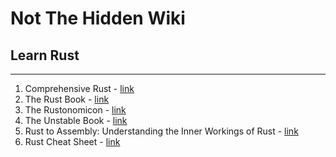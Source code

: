 # Not The Hidden Wiki

## Learn Rust
-----

1. Comprehensive Rust - [link](https://google.github.io/comprehensive-rust/#welcome-to-comprehensive-rust-)
2. The Rust Book - [link](https://doc.rust-lang.org/book/title-page.html)
3. The Rustonomicon - [link](https://doc.rust-lang.org/nomicon/)
4. The Unstable Book - [link](https://doc.rust-lang.org/unstable-book/)
5. Rust to Assembly: Understanding the Inner Workings of Rust - [link](https://eventhelix.com/rust/)
6. Rust Cheat Sheet - [link](https://cheats.rs/#custom-types)